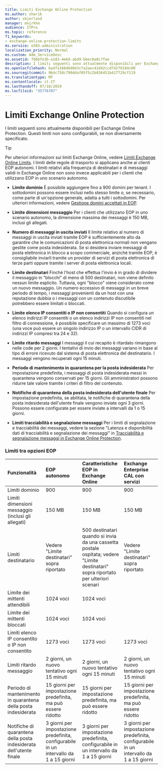 ```yaml
---
title: Limiti Exchange Online Protection
ms.author: sharik
author: skjerland
manager: mnirkhe
audience: ITPro
ms.topic: reference
f1_keywords:
- exchange-online-protection-limits
ms.service: o365-administration
localization_priority: Normal
ms.custom: Adm_ServiceDesc
ms.assetid: f866fe3b-a183-4e6d-abd9-bbec0a0c7fae
description: I limiti seguenti sono attualmente disponibili per Exchange Online Protection. Questi limiti non sono configurabili, se non diversamente specificato.
ms.openlocfilehash: badfa1684b9843cfa2aec41d42ccd742f0184c00
ms.sourcegitcommit: 96dc758c790ddaf05f5c2b836451b417729cf119
ms.translationtype: MT
ms.contentlocale: it-IT
ms.lasthandoff: 07/18/2019
ms.locfileid: "35776707"
---
```

# <a name="exchange-online-protection-limits"></a>Limiti Exchange Online Protection

I limiti seguenti sono attualmente disponibili per Exchange Online Protection. Questi limiti non sono configurabili, se non diversamente specificato. 
  
> [!TIP]
> Per ulteriori informazioni sui limiti Exchange Online, vedere [Limiti Exchange Online Limits](../exchange-online-service-description/exchange-online-limits.md). I limiti delle regole di trasporto si applicano anche ai clienti EOP autonomi. I limiti relativi alla frequenza di destinatari e di messaggi validi in Exchange Online non sono invece applicabili per i clienti che utilizzano EOP in uno scenario autonomo. 
  
- **Limite dominio** È possibile aggiungere fino a 900 domini per tenant. I sottodomini possono essere inclusi nello stesso limite o, se necessario, come parte di un'opzione generale, adatta a tutti i sottodomini. Per ulteriori informazioni, vedere [Gestione domini accettati in EOP](https://go.microsoft.com/fwlink/p/?LinkId=282239).
    
- **Limite dimensioni messaggio** Per i clienti che utilizzano EOP in uno scenario autonomo, la dimensione massima dei messaggi è 150 MB, inclusi gli allegati. 
    
- **Numero di messaggi in uscita inviati** Il limite relativo al numero di messaggi in uscita inviati tramite EOP è sufficientemente alto da garantire che le comunicazioni di posta elettronica normali non vengano gestite come posta indesiderata. Se si desidera inviare messaggi di posta elettronica in blocco a scopo commerciale, anzichè tramite EOP, è consigliabile inviarli tramite un provider di servizi di posta elettronica di terze parti oppure tramite i server di posta elettronica locali. 
    
- **Limite destinatari** Finché l'host che effettua l'invio è in grado di dividere il messaggio in "blocchi" di meno di 500 destinatari, non viene definito nessun limite esplicito. Tuttavia, ogni "blocco" viene considerato come un nuovo messaggio. Un numero eccessivo di messaggi in un breve periodo di tempo, i messaggi provenienti da un host con una reputazione dubbia o i messaggi con un contenuto discutibile potrebbero essere limitati o bloccati. 
    
- **Limite elenco IP consentiti o IP non consentiti** Quando si configura un elenco indirizzi IP consentiti o un elenco indirizzi IP non consentiti nel filtro di connessione, è possibile specificare un massimo di 1273 voci (una voce può essere un singolo indirizzo IP o un intervallo CIDR di indirizzi IP compresi tra 24 e 32). 
    
- **Limite ritardo messaggi** I messaggi il cui recapito è ritardato rimangono nelle code per 2 giorni. I tentativi di invio dei messaggi variano in base al tipo di errore ricevuto dal sistema di posta elettronica del destinatario. I messaggi vengono recuperati ogni 15 minuti. 
    
- **Periodo di mantenimento in quarantena per la posta indesiderata** Per impostazione predefinita, i messaggi di posta indesiderata messi in quarantena vengono conservati per 15 giorni. Gli amministratori possono ridurre tale valore tramite i criteri di filtro del contenuto. 
    
- **Notifiche di quarantena della posta indesiderata dell'utente finale** Per impostazione predefinita, se abilitata, le notifiche di quarantena della posta indesiderata dell'utente finale vengono inviate ogni 3 giorni. Possono essere configurate per essere inviate a intervalli da 1 o 15 giorni. 
    
- **Limiti tracciabilità e segnalazione messaggi** Per i limiti di segnalazione e tracciabilità dei messaggi, vedere la sezione "Latenza e disponibilità dati di tracciabilità e segnalazione dei messaggi" in [Tracciabilità e segnalazione messaggi in Exchange Online Protection](https://go.microsoft.com/fwlink/?LinkId=394248).
    
### <a name="limits-across-eop-options"></a>Limiti tra opzioni EOP

|**Funzionalità**|****EOP autonomo****|****Caratteristiche EOP in Exchange Online****|****Exchange Enterprise CAL con servizi****|
|:-----|:-----|:-----|:-----|
|Limiti dominio  <br/> |900  <br/> |900  <br/> |900  <br/> |
|Limiti dimensioni messaggio (inclusi gli allegati)  <br/> |150 MB  <br/> |150 MB   <br/> |150 MB  <br/> |
|Limiti destinatario  <br/> |Vedere "Limite destinatari" sopra riportato  <br/> |500 destinatari quando si invia da una cassetta postale ospitata; vedere "Limite destinatari" sopra riportato per ulteriori scenari  <br/> |Vedere "Limite destinatari" sopra riportato  <br/> |
|Limite dei mittenti attendibili  <br/> |1024 voci  <br/> |1024 voci  <br/> ||
|Limite dei mittenti bloccati  <br/> |1024 voci  <br/> |1024 voci  <br/> ||
|Limiti elenco IP consentito o IP non consentito  <br/> |1273 voci  <br/> |1273 voci  <br/> |1273 voci  <br/> |
|Limiti ritardo messaggio  <br/> |2 giorni, un nuovo tentativo ogni 15 minuti  <br/> |2 giorni, un nuovo tentativo ogni 15 minuti  <br/> |2 giorni, un nuovo tentativo ogni 15 minuti  <br/> |
|Periodo di mantenimento in quarantena della posta indesiderata  <br/> |15 giorni per impostazione predefinita, ma può essere ridotto  <br/> |15 giorni per impostazione predefinita, ma può essere ridotto  <br/> |15 giorni per impostazione predefinita, ma può essere ridotto  <br/> |
|Notifiche di quarantena della posta indesiderata dell'utente finale  <br/> |3 giorni per impostazione predefinita, configurabile in un intervallo da 1 a 15 giorni  <br/> |3 giorni per impostazione predefinita, configurabile in un intervallo da 1 a 15 giorni  <br/> |3 giorni per impostazione predefinita, configurabile in un intervallo da 1 a 15 giorni  <br/> |
   


